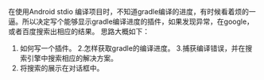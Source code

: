 在使用Android stdio 编译项目时，不知道gradle编译的进度，有时候看着烦的一逼。所以决定写个能够显示gradle编译进度的插件，如果发现异常，在google，或者百度搜索出相应的结果。
思路大概如下：
1. 如何写一个插件。
2.怎样获取gradle的编译进度。
3.捕获编译错误，并在搜索引擎中搜索相应的解决方案。
4. 将搜索的展示在对话框中。

